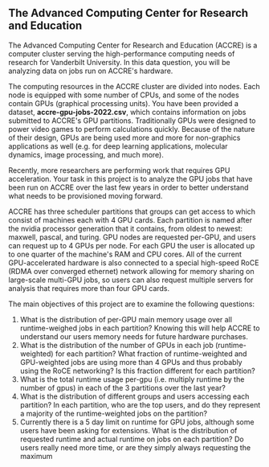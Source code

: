 ## The Advanced Computing Center for Research and Education

The Advanced Computing Center for Research and Education (ACCRE) is a computer cluster serving the high-performance computing needs of research for Vanderbilt University. In this data question, you will be analyzing data on jobs run on ACCRE's hardware.

The computing resources in the ACCRE cluster are divided into nodes. Each node is equipped with some number of CPUs, and some of the nodes contain GPUs (graphical processing units).  You have been provided a dataset, **accre-gpu-jobs-2022.csv**, which contains information on jobs submitted to ACCRE's GPU partitions. Traditionally GPUs were designed to power video games to perform calculations quickly. Because of the nature of their design, GPUs are being used more and more for non-graphics applications as well (e.g. for deep learning applications, molecular dynamics, image processing, and much more).

Recently, more researchers are performing work that requires GPU acceleration. Your task in this project is to analyze the GPU jobs that have been run on ACCRE over the last few years in order to better understand what needs to be provisioned moving forward. 

ACCRE has three scheduler partitions that groups can get access to which consist of machines each with 4 GPU cards. Each partition is named after the nvidia processor generation that it contains, from oldest to newest: maxwell, pascal, and turing. GPU nodes are requested per-GPU, and users can request up to 4 GPUs per node. For each GPU the user is allocated up to one quarter of the machine's RAM and CPU cores. All of the current GPU-accelerated hardware is also connected to a special high-speed RoCE (RDMA over converged ethernet) network allowing for memory sharing on large-scale multi-GPU jobs, so users can also request multiple servers for analysis that requires more than four GPU cards.

The main objectives of this project are to examine the following questions:

1. What is the distribution of per-GPU main memory usage over all runtime-weighed jobs in each partition? Knowing this will help ACCRE to understand our users memory needs for future hardware purchases.
2. What is the distribution of the number of GPUs in each job (runtime-weighted) for each partition? What fraction of runtime-weighted and GPU-weighted jobs are using more than 4 GPUs and thus probably using the RoCE networking? Is this fraction different for each partition?
3. What is the total runtime usage per-gpu (i.e. multiply runtime by the number of gpus) in each of the 3 partitions over the last year?
4. What is the distribution of different groups and users accessing each partition? In each partition, who are the top users, and do they represent a majority of the runtime-weighted jobs on the partition?
5. Currently there is a 5 day limit on runtime for GPU jobs, although some users have been asking for extensions. What is the distribution of requested runtime and actual runtime on jobs on each partition? Do users really need more time, or are they simply always requesting the maximum